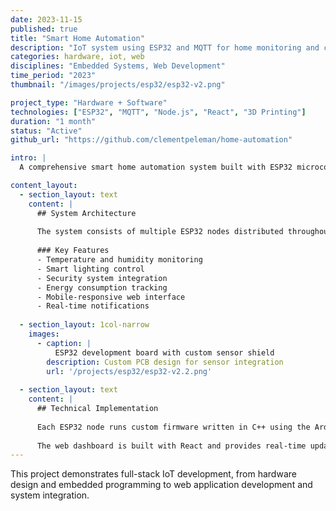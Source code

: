 ```yaml
---
date: 2023-11-15
published: true
title: "Smart Home Automation"
description: "IoT system using ESP32 and MQTT for home monitoring and control"
categories: hardware, iot, web
disciplines: "Embedded Systems, Web Development"
time_period: "2023"
thumbnail: "/images/projects/esp32/esp32-v2.png"

project_type: "Hardware + Software"
technologies: ["ESP32", "MQTT", "Node.js", "React", "3D Printing"]
duration: "1 month"
status: "Active"
github_url: "https://github.com/clementpeleman/home-automation"

intro: |
  A comprehensive smart home automation system built with ESP32 microcontrollers, featuring real-time sensor monitoring, device control, and a responsive web dashboard for managing the entire system.

content_layout:
  - section_layout: text
    content: |
      ## System Architecture
      
      The system consists of multiple ESP32 nodes distributed throughout the home, each responsible for specific sensors and actuators. All devices communicate via MQTT protocol to a central Node.js server that manages state and provides a REST API.
      
      ### Key Features
      - Temperature and humidity monitoring
      - Smart lighting control
      - Security system integration  
      - Energy consumption tracking
      - Mobile-responsive web interface
      - Real-time notifications
      
  - section_layout: 1col-narrow
    images:
      - caption: |
          ESP32 development board with custom sensor shield
        description: Custom PCB design for sensor integration
        url: '/projects/esp32/esp32-v2.2.png'
        
  - section_layout: text
    content: |
      ## Technical Implementation
      
      Each ESP32 node runs custom firmware written in C++ using the Arduino framework. The nodes connect to the home WiFi network and publish sensor data while subscribing to control commands via MQTT.
      
      The web dashboard is built with React and provides real-time updates using WebSocket connections to the Node.js backend.
---
```


This project demonstrates full-stack IoT development, from hardware design and embedded programming to web application development and system integration.